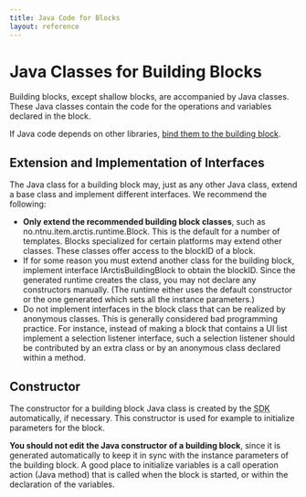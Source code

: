 ```yaml
---
title: Java Code for Blocks
layout: reference
---
```



<h1><a name="java_classes_for_building_blocks" id="java_classes_for_building_blocks">Java Classes for Building Blocks</a></h1>
<div class="level1">

<p>

Building blocks, except shallow blocks, are accompanied by Java classes. These Java classes contain the code for the operations and variables declared in the block.
</p>

<p>
If Java code depends on other libraries, <a href="/doc/java_libraries" class="wikilink1" title="doc:java_libraries">bind them to the building block</a>.
</p>

</div>
<!-- SECTION "Java Classes for Building Blocks" [1-308] -->
<h2><a name="extension_and_implementation_of_interfaces" id="extension_and_implementation_of_interfaces">Extension and Implementation of Interfaces</a></h2>
<div class="level2">

<p>
The Java class for a building block may, just as any other Java class, extend a base class and implement different interfaces. We recommend the following:
</p>
<ul>
<li class="level1"><div class="li"> <strong>Only extend the recommended building block classes</strong>, such as no.ntnu.item.arctis.runtime.Block. This is the default for a number of templates. Blocks specialized for certain platforms may extend other classes. These classes offer access to the blockID of a block.</div>
</li>
<li class="level1"><div class="li"> If for some reason you must extend another class for the building block, implement interface IArctisBuildingBlock to obtain the blockID. Since the generated runtime creates the class, you may not declare any constructors manually. (The runtime either uses the default constructor or the one generated which sets all the instance parameters.)</div>
</li>
<li class="level1"><div class="li"> Do not implement interfaces in the block class that can be realized by anonymous classes. This is generally considered bad programming practice. For instance, instead of making a block that contains a UI list implement a selection listener interface, such a selection listener should be contributed by an extra class or by an anonymous class declared within a method.</div>
</li>
</ul>

</div>
<!-- SECTION "Extension and Implementation of Interfaces" [309-1511] -->
<h2><a name="constructor" id="constructor">Constructor</a></h2>
<div class="level2">

<p>
The constructor for a building block Java class is created by the <acronym title="Software Development Kit">SDK</acronym> automatically, if necessary. This constructor is used for example to initialize parameters for the block. 
</p>

<p>
<strong>You should not edit the Java constructor of a building block</strong>, since it is generated automatically to keep it in sync with the instance parameters of the building block. A good place to initialize variables is a call operation action (Java method) that is called when the block is started, or within the declaration of the variables.

</p>

</div>
<!-- SECTION "Constructor" [1512-] -->